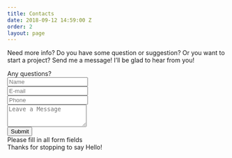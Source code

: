 ```yaml
---
title: Contacts
date: 2018-09-12 14:59:00 Z
order: 2
layout: page
---
```


<div class="two-seps">
	<div class="need_more">
		<div class="text">
			<p>Need more info? Do you have some question or suggestion? Or you want to start a project?
			Send me a message! I’ll be glad to hear from you!</p>
		</div>
		<div class="form_title">Any questions?</div>
		<div class="form_wrap">
			<div class="fields">
				<form id="contact-form">
					<div class="form-group center-block">
						<input type="text" data-lpignore="true" class="form-control contact-input" id="inputName" placeholder="Name" name="name"/>
					</div>
					<div class="form-group center-block">
						<input type="email" data-lpignore="true" class="form-control contact-input" id="inputEmail" placeholder="E-mail" name="email"/>
					</div>
					<div class="form-group center-block">
						<input type="text" data-lpignore="true" class="form-control contact-input" id="inputPhone" placeholder="Phone" name="phone"/>
					</div>
					<div class="form-group center-block">
						<textarea id="inputMessage" data-lpignore="true" class="form-control contact-input" rows="3" placeholder="Leave a Message" name="message"></textarea>
					</div>
					<div class="text-center">
						<button class="btn btn-default" type="submit" value="Send">Submit</button>
						<div class="alert alert-danger center-block submit-fail display-none">Please fill in all form fields<br><a href="#"><i class="fa fa-long-arrow-left fa-4x"></i></a></div>
						<div class="alert alert-success center-block submit-success display-none">Thanks for stopping to say Hello!<br><a href="#"><i class="fa fa-long-arrow-left fa-4x"></i></a></div>
					</div>
					<span></span>
				</form>
			<!-- <form id="contacts" method="POST"></form>
			<p>
				<input placeholder="Name" data-lpignore="true" name="user" form="contacts" id="user_name">
			</p>
			<p>
				<input placeholder="Phone" data-lpignore="true" name="phone" form="contacts" id="phone_number">
			</p>
			<p>
				<input placeholder="E-mail" data-lpignore="true" name="e_mail" form="contacts" id="e_mail">
			</p>
			<p>
				<input id="questions" type="submit" value="Send">
			</p>
			<div class="alert alert-danger center-block submit-fail display-none">Please fill in all form fields
				<br>
				<a href="#"><i class="fa fa-long-arrow-left fa-4x">
					</i>
				</a>
			</div>
			<div class="alert alert-success center-block submit-success display-none">Thanks for stopping to say Hello!
				<br>
				<a href="#">
					<i class="fa fa-long-arrow-left fa-4x">
					</i>
				</a>
			</div> -->
		</div>
		<!-- <div class="send_wrap">
								<button id="questions" type="submit" value="Send">
								<span>Send</span>
								</button>
		</div> -->
	</div>